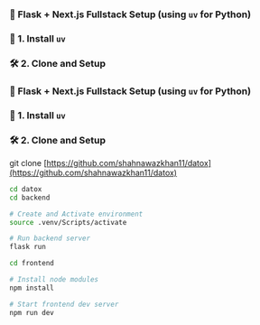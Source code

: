 ### 🔗 Flask + Next.js Fullstack Setup (using `uv` for Python)

### 🧪 1. Install `uv`

### 🛠️ 2. Clone and Setup


### 🔗 Flask + Next.js Fullstack Setup (using `uv` for Python)

### 🧪 1. Install `uv`

### 🛠️ 2. Clone and Setup


git clone [https://github.com/shahnawazkhan11/datox](https://github.com/shahnawazkhan11/datox)
```bash
cd datox
cd backend

# Create and Activate environment 
source .venv/Scripts/activate

# Run backend server
flask run

cd frontend

# Install node modules
npm install

# Start frontend dev server
npm run dev



